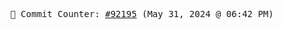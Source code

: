 <p align="center">
    <samp>
        📮 Commit Counter: <a href="https://github.com/Javascript-void0/Javascript-void0/commits/main">#92195</a> (May 31, 2024 @ 06:42 PM)
    </samp>
</p>